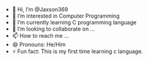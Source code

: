 - 👋 Hi, I’m @Jaxson369
- 👀 I’m interested in Computer Programming
- 🌱 I’m currently learning C programming language
- 💞️ I’m looking to collaborate on ...
- 📫 How to reach me ...
- 😄 Pronouns: He/Him
- ⚡ Fun fact: This is my first time learning c language.

<!---
Jaxson369/Jaxson369 is a ✨ special ✨ repository because its `README.md` (this file) appears on your GitHub profile.
You can click the Preview link to take a look at your changes.
--->
